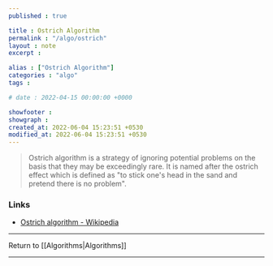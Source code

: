 ```yaml
---
published : true

title : Ostrich Algorithm
permalink : "/algo/ostrich"
layout : note
excerpt : 

alias : ["Ostrich Algorithm"]
categories : "algo"
tags : 

# date : 2022-04-15 00:00:00 +0000

showfooter : 
showgraph : 
created_at: 2022-06-04 15:23:51 +0530
modified_at: 2022-06-04 15:23:51 +0530
---
```


> Ostrich algorithm is a strategy of ignoring potential problems on the basis that they may be exceedingly rare. It is named after the ostrich effect which is defined as "to stick one's head in the sand and pretend there is no problem".

### Links 

- [Ostrich algorithm - Wikipedia](https://en.wikipedia.org/wiki/Ostrich_algorithm)

---

Return to [[Algorithms|Algorithms]]

---